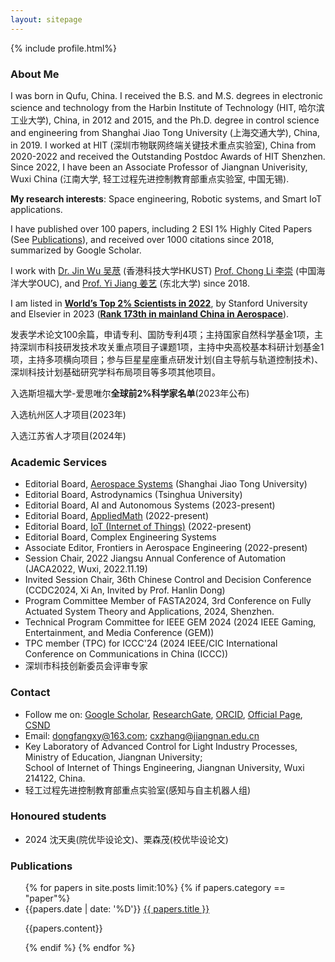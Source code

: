 ```yaml
---
layout: sitepage
---
```


[comment]: # (Insert my picture)
{% include profile.html%}

[comment]: # (Insert my resume below)

### About Me
I was born in Qufu, China. I received the B.S. and M.S. degrees in electronic science and technology from the Harbin Institute of Technology (HIT, 哈尔滨工业大学), China, in 2012 and 2015, and the Ph.D. degree in control science and engineering from Shanghai Jiao Tong University (上海交通大学), China, in 2019. I worked at HIT (深圳市物联网终端关键技术重点实验室), China from 2020-2022 and received the Outstanding Postdoc Awards of HIT Shenzhen. Since 2022, I have been an Associate Professor of Jiangnan Univerisity, Wuxi China (江南大学, 轻工过程先进控制教育部重点实验室, 中国无锡).

**My research interests**: Space engineering, Robotic systems, and Smart IoT applications. 

I have published over 100 papers, including 2 ESI 1% Highly Cited Papers (See [Publications](https://dongfangxy.github.io/publications/)), and received over 1000 citations since 2018, summarized by Google Scholar. 

I work with [Dr. Jin Wu 吴荩](https://zarathustr.github.io/) (香港科技大学HKUST)  [Prof. Chong Li 李崇](https://coe.ouc.edu.cn/2019/0819/c9094a256005/page.htm) (中国海洋大学OUC), and [Prof. Yi Jiang 姜艺](https://yijiang1992.github.io/) (东北大学) since 2018.

I am listed in **[World’s Top 2% Scientists in 2022](https://elsevier.digitalcommonsdata.com/datasets/btchxktzyw/6)**, by Stanford University and Elsevier in 2023 (**[Rank 173th in mainland China in Aerospace](https://mp.weixin.qq.com/s/rkxaO_kFjHpIWuZNl1ezEw)**).

发表学术论文100余篇，申请专利、国防专利4项；主持国家自然科学基金1项，主持深圳市科技研发技术攻关重点项目子课题1项，主持中央高校基本科研计划基金1项，主持多项横向项目；参与巨星星座重点研发计划(自主导航与轨道控制技术)、深圳科技计划基础研究学科布局项目等多项其他项目。

入选斯坦福大学-爱思唯尔**全球前2%科学家名单**(2023年公布)

入选杭州区人才项目(2023年)

入选江苏省人才项目(2024年)

### Academic Services
- Editorial Board, [Aerospace Systems](https://www.springer.com/journal/42401/editors) (Shanghai Jiao Tong University)
- Editorial Board, Astrodynamics (Tsinghua University)
- Editorial Board, AI and Autonomous Systems (2023-present)
- Editorial Board, [AppliedMath](https://www.mdpi.com/journal/appliedmath/editors) (2022-present) 
- Editorial Board, [IoT (Internet of Things)](https://www.mdpi.com/journal/IoT/editors) (2022-present) 
- Editorial Board, Complex Engineering Systems
- Associate Editor, Frontiers in Aerospace Engineering (2022-present) 
- Session Chair, 2022 Jiangsu Annual Conference of Automation (JACA2022, Wuxi, 2022.11.19)
- Invited Session Chair, 36th Chinese Control and Decision Conference (CCDC2024, Xi An, Invited by Prof. Hanlin Dong)
- Program Committee Member of FASTA2024, 3rd Conference on Fully Actuated System Theory and Applications, 2024, Shenzhen.
- Technical Program Committee for IEEE GEM 2024 (2024 IEEE Gaming, Entertainment, and Media Conference (GEM))
- TPC member (TPC) for ICCC'24 (2024 IEEE/CIC International Conference on Communications in China (ICCC))
- 深圳市科技创新委员会评审专家


### Contact
- Follow me on:
    [Google Scholar](https://scholar.google.com/citations?user=oHzlz50AAAAJ&hl),
    [ResearchGate](https://www.researchgate.net/profile/Chengxi_Zhang5),
    [ORCID](https://orcid.org/0000-0002-3130-6497), 
    [Official Page](https://iot.jiangnan.edu.cn/info/1142/3595.htm),
    [CSND](https://blog.csdn.net/Paolu2022/article/details/135201277) 
- Email: dongfangxy@163.com; cxzhang@jiangnan.edu.cn 
- Key Laboratory of Advanced Control for Light Industry Processes, Ministry of Education, Jiangnan University; <br>
    School of Internet of Things Engineering, Jiangnan University, Wuxi 214122, China.
- 轻工过程先进控制教育部重点实验室(感知与自主机器人组)


### Honoured students
- 2024 沈天奥(院优毕设论文)、栗森茂(校优毕设论文)  


### Publications
<ul>
{% for papers in site.posts limit:10%}
{% if papers.category == "paper"%}
<li>
  {{papers.date | date: '%D'}} <a href="{{site.baseurl}}{{ papers.url }}">{{ papers.title }}</a>
  <p>{{papers.content}}</p>
</li>
{% endif %}
{% endfor %}
</ul>





<!--
<a href="mailto:dongfangxy@163.com"><span style="line-height:2;">dongfangxy@163.com</span>;  <a href="mailto:cxzhang@jiangnan.edu.cn"><span style="line-height:2;">cxzhang@jiangnan.edu.cn</span>
# Experiences
* New Position, <a href="https://dongfangxy.github.io/">New Affiliation</a>, Location, 2021-
* Post-doc Position,  <a href="https://dongfangxy.github.io/">Harbin Institute of Technology</a>, School of Electronics and Information, Shenzhen, Dec 2019 - 2021.
-->

<!--
# Education
* Ph.D., Control Science and Engineering, <a href="https://dongfangxy.github.io/">Shanghai Jiao Tong University</a>, Shanghai, Mar. 2015 - Dec. 2019. 
* M.S.,  Microelectronics and Solid State Electronics, <a href="https://dongfangxy.github.io/">Harbin Institute of Technology</a>, Shenzhen, Sep. 2012 - Jan. 2015. 
* B.S.,  Electronics Science and Technology, <a href="https://dongfangxy.github.io/">Harbin Institute of Technology</a>, Weihai, Sep. 2008 - Jun. 2012.
-->

<!--
# Other information
* Service: 
国家自然科学基金信息学部函评专家 (Correspondence Review Expert of the National Natural Science Foundation of China, from 2020), Reviewer for more than 20 journals and conferences.
* Awards：
上海交大 2019 届研究生校友班级理事(2019-2024)，哈工大深圳优秀博士后(2021)。
-->

